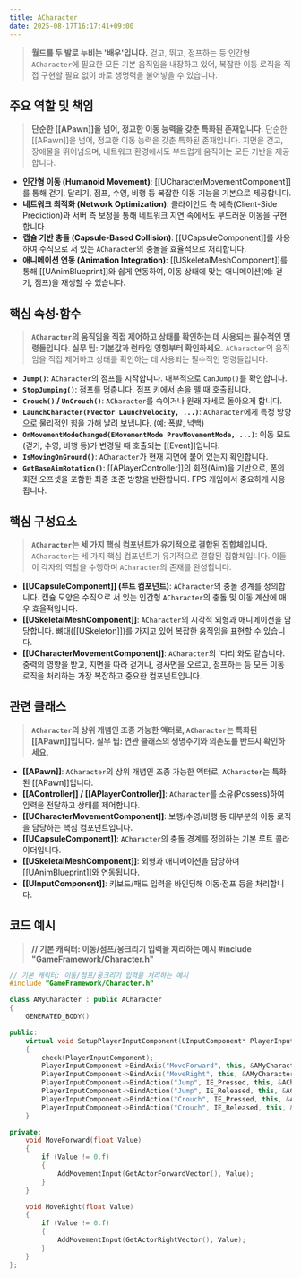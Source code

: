 ```yaml
---
title: ACharacter
date: 2025-08-17T16:17:41+09:00
---
```



> **월드를 두 발로 누비는 '배우'입니다.** 걷고, 뛰고, 점프하는 등 인간형 `ACharacter`에 필요한 모든 기본 움직임을 내장하고 있어, 복잡한 이동 로직을 직접 구현할 필요 없이 바로 생명력을 불어넣을 수 있습니다.

## 주요 역할 및 책임
> **단순한 [[APawn]]을 넘어, 정교한 이동 능력을 갖춘 특화된 존재입니다.**
단순한 [[APawn]]을 넘어, 정교한 이동 능력을 갖춘 특화된 존재입니다. 지면을 걷고, 장애물을 뛰어넘으며, 네트워크 환경에서도 부드럽게 움직이는 모든 기반을 제공합니다.
* **인간형 이동 (Humanoid Movement)**:
	[[UCharacterMovementComponent]]를 통해 걷기, 달리기, 점프, 수영, 비행 등 복잡한 이동 기능을 기본으로 제공합니다.
* **네트워크 최적화 (Network Optimization)**:
	클라이언트 측 예측(Client-Side Prediction)과 서버 측 보정을 통해 네트워크 지연 속에서도 부드러운 이동을 구현합니다.
* **캡슐 기반 충돌 (Capsule-Based Collision)**:
	[[UCapsuleComponent]]를 사용하여 수직으로 서 있는 `ACharacter`의 충돌을 효율적으로 처리합니다.
* **애니메이션 연동 (Animation Integration)**:
	[[USkeletalMeshComponent]]를 통해 [[UAnimBlueprint]]와 쉽게 연동하여, 이동 상태에 맞는 애니메이션(예: 걷기, 점프)을 재생할 수 있습니다.

## 핵심 속성·함수
> **`ACharacter`의 움직임을 직접 제어하고 상태를 확인하는 데 사용되는 필수적인 명령들입니다. 실무 팁: 기본값과 런타임 영향부터 확인하세요.**
`ACharacter`의 움직임을 직접 제어하고 상태를 확인하는 데 사용되는 필수적인 명령들입니다.
* **`Jump()`**:
	`ACharacter`의 점프를 시작합니다. 내부적으로 `CanJump()`를 확인합니다.
* **`StopJumping()`**:
	점프를 멈춥니다. 점프 키에서 손을 뗄 때 호출됩니다.
* **`Crouch()` / `UnCrouch()`**:
	`ACharacter`를 숙이거나 원래 자세로 돌아오게 합니다.
* **`LaunchCharacter(FVector LaunchVelocity, ...)`**:
	`ACharacter`에게 특정 방향으로 물리적인 힘을 가해 날려 보냅니다. (예: 폭발, 넉백)
* **`OnMovementModeChanged(EMovementMode PrevMovementMode, ...)`**:
	이동 모드(걷기, 수영, 비행 등)가 변경될 때 호출되는 [[Event]]입니다.
* **`IsMovingOnGround()`**:
	`ACharacter`가 현재 지면에 붙어 있는지 확인합니다.
* **`GetBaseAimRotation()`**:
	[[APlayerController]]의 회전(Aim)을 기반으로, 폰의 회전 오프셋을 포함한 최종 조준 방향을 반환합니다. FPS 게임에서 중요하게 사용됩니다.

## 핵심 구성요소
> **`ACharacter`는 세 가지 핵심 컴포넌트가 유기적으로 결합된 집합체입니다.**
`ACharacter`는 세 가지 핵심 컴포넌트가 유기적으로 결합된 집합체입니다. 이들이 각자의 역할을 수행하며 `ACharacter`의 존재를 완성합니다.
* **[[UCapsuleComponent]] (루트 컴포넌트)**:
	`ACharacter`의 충돌 경계를 정의합니다. 캡슐 모양은 수직으로 서 있는 인간형 `ACharacter`의 충돌 및 이동 계산에 매우 효율적입니다.
* **[[USkeletalMeshComponent]]**:
	`ACharacter`의 시각적 외형과 애니메이션을 담당합니다. 뼈대([[USkeleton]])를 가지고 있어 복잡한 움직임을 표현할 수 있습니다.
* **[[UCharacterMovementComponent]]**:
	`ACharacter`의 '다리'와도 같습니다. 중력의 영향을 받고, 지면을 따라 걷거나, 경사면을 오르고, 점프하는 등 모든 이동 로직을 처리하는 가장 복잡하고 중요한 컴포넌트입니다.

## 관련 클래스
> **`ACharacter`의 상위 개념인 조종 가능한 액터로, `ACharacter`는 특화된 [[APawn]]입니다. 실무 팁: 연관 클래스의 생명주기와 의존도를 반드시 확인하세요.**
* **[[APawn]]**:
	`ACharacter`의 상위 개념인 조종 가능한 액터로, `ACharacter`는 특화된 [[APawn]]입니다.
* **[[AController]] / [[APlayerController]]**:
	`ACharacter`를 소유(Possess)하여 입력을 전달하고 상태를 제어합니다.
* **[[UCharacterMovementComponent]]**:
	보행/수영/비행 등 대부분의 이동 로직을 담당하는 핵심 컴포넌트입니다.
* **[[UCapsuleComponent]]**:
	`ACharacter`의 충돌 경계를 정의하는 기본 루트 콜라이더입니다.
* **[[USkeletalMeshComponent]]**:
	외형과 애니메이션을 담당하며 [[UAnimBlueprint]]와 연동됩니다.
* **[[UInputComponent]]**:
	키보드/패드 입력을 바인딩해 이동·점프 등을 처리합니다.

## 코드 예시
> **// 기본 캐릭터: 이동/점프/웅크리기 입력을 처리하는 예시 #include "GameFramework/Character.h"**
```cpp
// 기본 캐릭터: 이동/점프/웅크리기 입력을 처리하는 예시
#include "GameFramework/Character.h"

class AMyCharacter : public ACharacter
{
    GENERATED_BODY()

public:
    virtual void SetupPlayerInputComponent(UInputComponent* PlayerInputComponent) override
    {
        check(PlayerInputComponent);
        PlayerInputComponent->BindAxis("MoveForward", this, &AMyCharacter::MoveForward);
        PlayerInputComponent->BindAxis("MoveRight", this, &AMyCharacter::MoveRight);
        PlayerInputComponent->BindAction("Jump", IE_Pressed, this, &ACharacter::Jump);
        PlayerInputComponent->BindAction("Jump", IE_Released, this, &ACharacter::StopJumping);
        PlayerInputComponent->BindAction("Crouch", IE_Pressed, this, &ACharacter::Crouch);
        PlayerInputComponent->BindAction("Crouch", IE_Released, this, &ACharacter::UnCrouch);
    }

private:
    void MoveForward(float Value)
    {
        if (Value != 0.f)
        {
            AddMovementInput(GetActorForwardVector(), Value);
        }
    }

    void MoveRight(float Value)
    {
        if (Value != 0.f)
        {
            AddMovementInput(GetActorRightVector(), Value);
        }
    }
};
```

